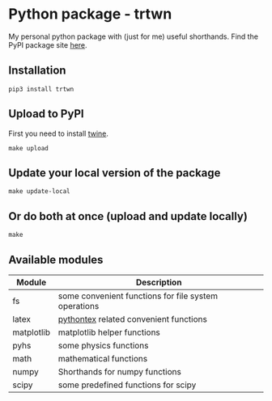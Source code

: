 # Python package - trtwn
My personal python package with (just for me) useful shorthands. Find the PyPI package site [here](https://pypi.python.org/pypi/trtwn/).

## Installation

```shell
pip3 install trtwn
```

## Upload to PyPI
First you need to install [twine](https://github.com/pypa/twine).
```shell
make upload
```

## Update your local version of the package
```shell
make update-local
```

## Or do both at once (upload and update locally)
```shell
make
```

## Available modules

Module | Description
------------ | -------------
fs | some convenient functions for file system operations
latex | [pythontex](https://github.com/gpoore/pythontex) related convenient functions
matplotlib | matplotlib helper functions
pyhs | some physics functions
math | mathematical functions
numpy | Shorthands for numpy functions
scipy | some predefined functions for scipy
